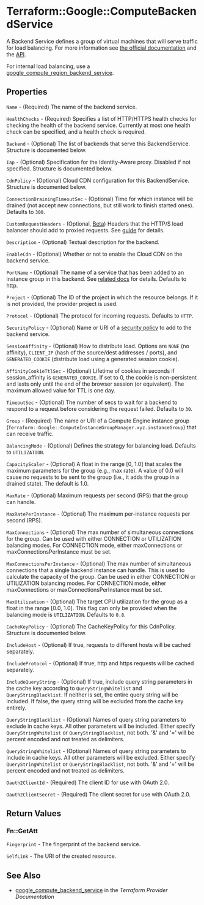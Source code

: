 # Terraform::Google::ComputeBackendService

A Backend Service defines a group of virtual machines that will serve traffic for load balancing. For more information
see [the official documentation](https://cloud.google.com/compute/docs/load-balancing/http/backend-service)
and the [API](https://cloud.google.com/compute/docs/reference/latest/backendServices).

For internal load balancing, use a [google_compute_region_backend_service](/docs/providers/google/r/compute_region_backend_service.html).

## Properties

`Name` - (Required) The name of the backend service.

`HealthChecks` - (Required) Specifies a list of HTTP/HTTPS health checks for checking the health of the backend service. Currently at most one health check can be specified, and a health check is required.

`Backend` - (Optional) The list of backends that serve this BackendService. Structure is documented below.

`Iap` - (Optional) Specification for the Identity-Aware proxy. Disabled if not specified. Structure is documented below.

`CdnPolicy` - (Optional) Cloud CDN configuration for this BackendService. Structure is documented below.

`ConnectionDrainingTimeoutSec` - (Optional) Time for which instance will be drained (not accept new connections, but still work to finish started ones). Defaults to `300`.

`CustomRequestHeaders` - (Optional, [Beta](https://terraform.io/docs/providers/google/provider_versions.html)) Headers that the HTTP/S load balancer should add to proxied requests. See [guide](https://cloud.google.com/compute/docs/load-balancing/http/backend-service#user-defined-request-headers) for details.

`Description` - (Optional) Textual description for the backend.

`EnableCdn` - (Optional) Whether or not to enable the Cloud CDN on the backend service.

`PortName` - (Optional) The name of a service that has been added to an instance group in this backend. See [related docs](https://cloud.google.com/compute/docs/instance-groups/#specifying_service_endpoints) for details. Defaults to http.

`Project` - (Optional) The ID of the project in which the resource belongs. If it is not provided, the provider project is used.

`Protocol` - (Optional) The protocol for incoming requests. Defaults to `HTTP`.

`SecurityPolicy` - (Optional) Name or URI of a [security policy](https://cloud.google.com/armor/docs/security-policy-concepts) to add to the backend service.

`SessionAffinity` - (Optional) How to distribute load. Options are `NONE` (no affinity), `CLIENT_IP` (hash of the source/dest addresses / ports), and `GENERATED_COOKIE` (distribute load using a generated session cookie).

`AffinityCookieTtlSec` - (Optional) Lifetime of cookies in seconds if session_affinity is `GENERATED_COOKIE`. If set to 0, the cookie is non-persistent and lasts only until the end of the browser session (or equivalent). The maximum allowed value for TTL is one day.

`TimeoutSec` - (Optional) The number of secs to wait for a backend to respond to a request before considering the request failed. Defaults to `30`.

`Group` - (Required) The name or URI of a Compute Engine instance group (`Terraform::Google::ComputeInstanceGroupManager.xyz.instanceGroup`) that can receive traffic.

`BalancingMode` - (Optional) Defines the strategy for balancing load. Defaults to `UTILIZATION`.

`CapacityScaler` - (Optional) A float in the range [0, 1.0] that scales the maximum parameters for the group (e.g., max rate). A value of 0.0 will cause no requests to be sent to the group (i.e., it adds the group in a drained state). The default is 1.0.

`MaxRate` - (Optional) Maximum requests per second (RPS) that the group can handle.

`MaxRatePerInstance` - (Optional) The maximum per-instance requests per second (RPS).

`MaxConnections` - (Optional) The max number of simultaneous connections for the group. Can be used with either CONNECTION or UTILIZATION balancing modes. For CONNECTION mode, either maxConnections or maxConnectionsPerInstance must be set.

`MaxConnectionsPerInstance` - (Optional) The max number of simultaneous connections that a single backend instance can handle. This is used to calculate the capacity of the group. Can be used in either CONNECTION or UTILIZATION balancing modes. For CONNECTION mode, either maxConnections or maxConnectionsPerInstance must be set.

`MaxUtilization` - (Optional) The target CPU utilization for the group as a float in the range [0.0, 1.0]. This flag can only be provided when the balancing mode is `UTILIZATION`. Defaults to `0.8`.

`CacheKeyPolicy` - (Optional) The CacheKeyPolicy for this CdnPolicy. Structure is documented below.

`IncludeHost` - (Optional) If true, requests to different hosts will be cached separately.

`IncludeProtocol` - (Optional) If true, http and https requests will be cached separately.

`IncludeQueryString` - (Optional) If true, include query string parameters in the cache key according to `QueryStringWhitelist` and `QueryStringBlacklist`. If neither is set, the entire query string will be included. If false, the query string will be excluded from the cache key entirely.

`QueryStringBlacklist` - (Optional) Names of query string parameters to exclude in cache keys. All other parameters will be included. Either specify `QueryStringWhitelist` or `QueryStringBlacklist`, not both. '&' and '=' will be percent encoded and not treated as delimiters.

`QueryStringWhitelist` - (Optional) Names of query string parameters to include in cache keys. All other parameters will be excluded. Either specify `QueryStringWhitelist` or `QueryStringBlacklist`, not both. '&' and '=' will be percent encoded and not treated as delimiters.

`Oauth2ClientId` - (Required) The client ID for use with OAuth 2.0.

`Oauth2ClientSecret` - (Required) The client secret for use with OAuth 2.0.


## Return Values

### Fn::GetAtt

`Fingerprint` - The fingerprint of the backend service.

`SelfLink` - The URI of the created resource.

## See Also

* [google_compute_backend_service](https://www.terraform.io/docs/providers/google/r/compute_backend_service.html) in the _Terraform Provider Documentation_